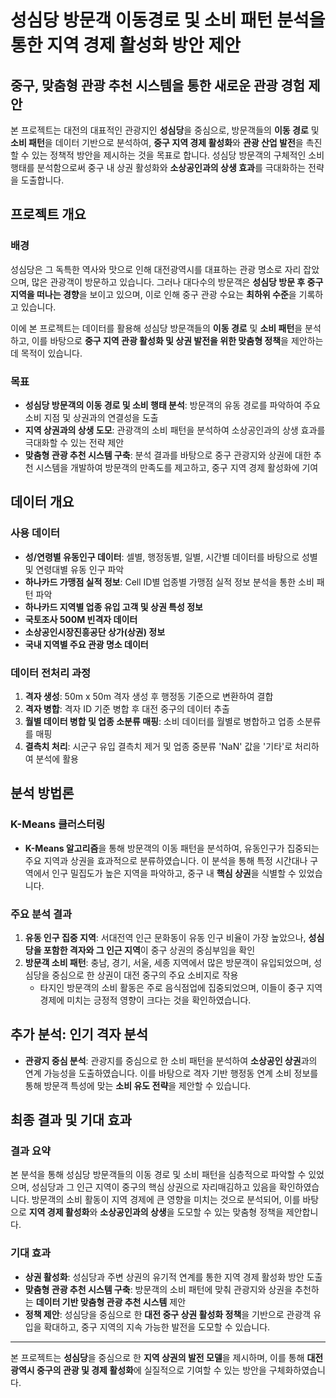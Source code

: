# 성심당 방문객 이동경로 및 소비 패턴 분석을 통한 지역 경제 활성화 방안 제안

## 중구, 맞춤형 관광 추천 시스템을 통한 새로운 관광 경험 제안

본 프로젝트는 대전의 대표적인 관광지인 **성심당**을 중심으로, 방문객들의 **이동 경로** 및 **소비 패턴**을 데이터 기반으로 분석하여, **중구 지역 경제 활성화**와 **관광 산업 발전**을 촉진할 수 있는 정책적 방안을 제시하는 것을 목표로 합니다. 성심당 방문객의 구체적인 소비 행태를 분석함으로써 중구 내 상권 활성화와 **소상공인과의 상생 효과**를 극대화하는 전략을 도출합니다.

## 프로젝트 개요

### 배경
성심당은 그 독특한 역사와 맛으로 인해 대전광역시를 대표하는 관광 명소로 자리 잡았으며, 많은 관광객이 방문하고 있습니다. 그러나 대다수의 방문객은 **성심당 방문 후 중구 지역을 떠나는 경향**을 보이고 있으며, 이로 인해 중구 관광 수요는 **최하위 수준**을 기록하고 있습니다.

이에 본 프로젝트는 데이터를 활용해 성심당 방문객들의 **이동 경로** 및 **소비 패턴**을 분석하고, 이를 바탕으로 **중구 지역 관광 활성화 및 상권 발전을 위한 맞춤형 정책**을 제안하는 데 목적이 있습니다.

### 목표
- **성심당 방문객의 이동 경로 및 소비 행태 분석**: 방문객의 유동 경로를 파악하여 주요 소비 지점 및 상권과의 연결성을 도출
- **지역 상권과의 상생 도모**: 관광객의 소비 패턴을 분석하여 소상공인과의 상생 효과를 극대화할 수 있는 전략 제안
- **맞춤형 관광 추천 시스템 구축**: 분석 결과를 바탕으로 중구 관광지와 상권에 대한 추천 시스템을 개발하여 방문객의 만족도를 제고하고, 중구 지역 경제 활성화에 기여

## 데이터 개요

### 사용 데이터
- **성/연령별 유동인구 데이터**: 셀별, 행정동별, 일별, 시간별 데이터를 바탕으로 성별 및 연령대별 유동 인구 파악
- **하나카드 가맹점 실적 정보**: Cell ID별 업종별 가맹점 실적 정보 분석을 통한 소비 패턴 파악
- **하나카드 지역별 업종 유입 고객 및 상권 특성 정보**
- **국토조사 500M 빈격자 데이터**
- **소상공인시장진흥공단 상가(상권) 정보**
- **국내 지역별 주요 관광 명소 데이터**

### 데이터 전처리 과정
1. **격자 생성**: 50m x 50m 격자 생성 후 행정동 기준으로 변환하여 결합
2. **격자 병합**: 격자 ID 기준 병합 후 대전 중구의 데이터 추출
3. **월별 데이터 병합 및 업종 소분류 매핑**: 소비 데이터를 월별로 병합하고 업종 소분류를 매핑
4. **결측치 처리**: 시군구 유입 결측치 제거 및 업종 중분류 'NaN' 값을 '기타'로 처리하여 분석에 활용

## 분석 방법론

### K-Means 클러스터링
- **K-Means 알고리즘**을 통해 방문객의 이동 패턴을 분석하여, 유동인구가 집중되는 주요 지역과 상권을 효과적으로 분류하였습니다. 이 분석을 통해 특정 시간대나 구역에서 인구 밀집도가 높은 지역을 파악하고, 중구 내 **핵심 상권**을 식별할 수 있었습니다.

### 주요 분석 결과
1. **유동 인구 집중 지역**: 서대전역 인근 문화동이 유동 인구 비율이 가장 높았으나, **성심당을 포함한 격자와 그 인근 지역**이 중구 상권의 중심부임을 확인
2. **방문객 소비 패턴**: 충남, 경기, 서울, 세종 지역에서 많은 방문객이 유입되었으며, 성심당을 중심으로 한 상권이 대전 중구의 주요 소비지로 작용
   - 타지인 방문객의 소비 활동은 주로 음식점업에 집중되었으며, 이들이 중구 지역 경제에 미치는 긍정적 영향이 크다는 것을 확인하였습니다.

## 추가 분석: 인기 격자 분석
- **관광지 중심 분석**: 관광지를 중심으로 한 소비 패턴을 분석하여 **소상공인 상권**과의 연계 가능성을 도출하였습니다. 이를 바탕으로 격자 기반 행정동 연계 소비 정보를 통해 방문객 특성에 맞는 **소비 유도 전략**을 제안할 수 있습니다.

## 최종 결과 및 기대 효과

### 결과 요약
본 분석을 통해 성심당 방문객들의 이동 경로 및 소비 패턴을 심층적으로 파악할 수 있었으며, 성심당과 그 인근 지역이 중구의 핵심 상권으로 자리매김하고 있음을 확인하였습니다. 방문객의 소비 활동이 지역 경제에 큰 영향을 미치는 것으로 분석되어, 이를 바탕으로 **지역 경제 활성화**와 **소상공인과의 상생**을 도모할 수 있는 맞춤형 정책을 제안합니다.

### 기대 효과
- **상권 활성화**: 성심당과 주변 상권의 유기적 연계를 통한 지역 경제 활성화 방안 도출
- **맞춤형 관광 추천 시스템 구축**: 방문객의 소비 패턴에 맞춰 관광지와 상권을 추천하는 **데이터 기반 맞춤형 관광 추천 시스템** 제안
- **정책 제안**: 성심당을 중심으로 한 **대전 중구 상권 활성화 정책**을 기반으로 관광객 유입을 확대하고, 중구 지역의 지속 가능한 발전을 도모할 수 있습니다.

---

본 프로젝트는 **성심당**을 중심으로 한 **지역 상권의 발전 모델**을 제시하며, 이를 통해 **대전광역시 중구의 관광 및 경제 활성화**에 실질적으로 기여할 수 있는 방안을 구체화하였습니다.
